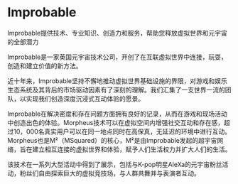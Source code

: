 # 

# Improbable

Improbable提供技术、专业知识、创造力和服务，帮助您释放虚拟世界和元宇宙的全部潜力

Improbable是一家英国元宇宙技术公司，开创了在互联虚拟世界中连接，玩耍，创造和建立价值的新方法。

近十年来，Improbable坚持不懈地推动虚拟世界基础设施的界限，对游戏和娱乐生态系统及其背后的市场驱动因素有了深刻的理解。我们汇集了一支世界一流的团队，以实现我们创造深度沉浸式互动体验的愿景。

Improbable在解决密度和存在问题方面拥有良好的记录，从而在游戏和现场活动中创造出色的体验。Morpheus技术可以在虚拟空间内增强社交互动和存在感，超过10，000名真实用户可以在同一地点同时在高保真，无延迟的环境中进行互动。Morpheus也是M²（MSquared）的核心，M²是由Improbable发起的超宇宙网络，旨在建立相互连接的虚拟世界和体验，赋予人们生活权力并扩大人们的生活。

该技术在一系列大型活动中得到了展示，包括与K-pop明星AleXa的元宇宙粉丝活动，粉丝们自由探索巨大的虚拟竞技场，与人群共舞并与表演者互动。

